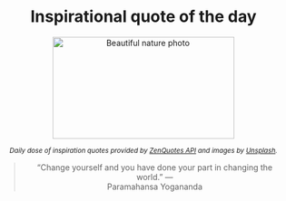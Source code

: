 
<div align="center">

# Inspirational quote of the day

<img src="./data/photo.jpeg" alt="Beautiful nature photo" width="320" height="180">

<sub><i>Daily dose of inspiration quotes provided by [ZenQuotes API](https://zenquotes.io/) and images by [Unsplash](https://unsplash.com/).</i></sub>


<blockquote>&ldquo;Change yourself and you have done your part in changing the world.&rdquo; &mdash; <footer>Paramahansa Yogananda</footer></blockquote>

</div>
